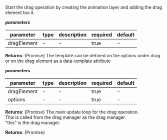  Start the drag operation by creating the animation layer and adding the drag element too it.  ***parameters***|parameter|type|description|required|default||---------|----|-----------|--------|-------||dragElement|-|-|true|-|**Returns**: {Promise<void>} The template can be defined on the options under drag or on the drag element as a data-template attribute  ***parameters***|parameter|type|description|required|default||---------|----|-----------|--------|-------||dragElement|-|-|true|-||options|-|-|true|-|**Returns**: {Promise<void>} The main update loop for the drag operation.   This is called from the drag manager as the drag manager.   "this" is the drag manager.  **Returns**: {Promise<void>}